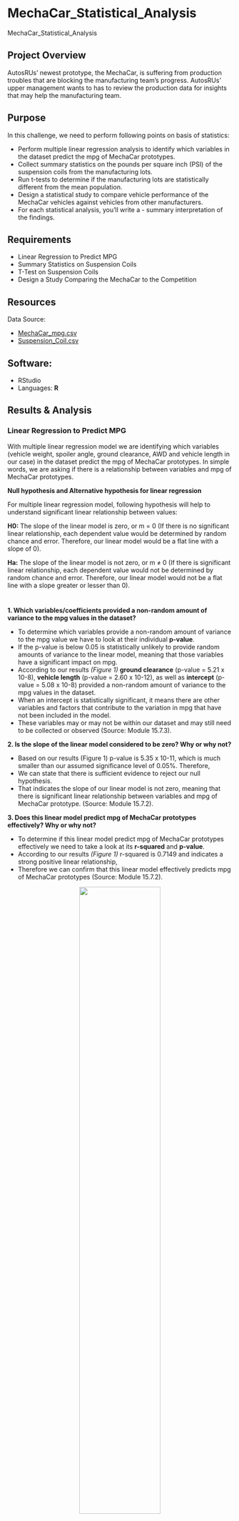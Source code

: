 # MechaCar_Statistical_Analysis
MechaCar_Statistical_Analysis

## Project Overview
AutosRUs’ newest prototype, the MechaCar, is suffering from production troubles that are blocking the manufacturing team’s progress. AutosRUs’ upper management wants to has to review the production data for insights that may help the manufacturing team.

## Purpose

In this challenge, we need to perform following points on basis of statistics: 

- Perform multiple linear regression analysis to identify which variables in the dataset predict the mpg of MechaCar prototypes.
- Collect summary statistics on the pounds per square inch (PSI) of the suspension coils from the manufacturing lots.
- Run t-tests to determine if the manufacturing lots are statistically different from the mean population.
- Design a statistical study to compare vehicle performance of the MechaCar vehicles against vehicles from other manufacturers. 
- For each statistical analysis, you’ll write a - summary interpretation of the findings.


## Requirements

- Linear Regression to Predict MPG
- Summary Statistics on Suspension Coils
- T-Test on Suspension Coils
- Design a Study Comparing the MechaCar to the Competition


## Resources
Data Source: 
-	[MechaCar_mpg.csv](Data/MechaCar_mpg.csv)
-	[Suspension_Coil.csv](Data/Suspension_Coil.csv)

## Software: 
- RStudio
- Languages: **R**

## Results & Analysis

### Linear Regression to Predict MPG 

With multiple linear regression model we are identifying which variables (vehicle weight, spoiler angle, ground clearance, AWD and vehicle length in our case) in the dataset predict the mpg of MechaCar prototypes. In simple words, we are asking if there is a relationship between variables and mpg of MechaCar prototypes. 

**Null hypothesis and Alternative hypothesis for linear regression**

For multiple linear regression model, following hypothesis will help to understand significant linear relationship between values:

**H0:** The slope of the linear model is zero, or m = 0 (If there is no significant linear relationship, each dependent value would be determined by random chance and error. Therefore, our linear model would be a flat line with a slope of 0).

**Ha:** The slope of the linear model is not zero, or m ≠ 0 (If there is significant linear relationship, each dependent value would not be determined by random chance and error. Therefore, our linear model would not be a flat line with a slope greater or lesser than 0).

#

**1. Which variables/coefficients provided a non-random amount of variance to the mpg values in the dataset?**

- To determine which variables provide a non-random amount of variance to the mpg value we have to look at their individual **p-value**. 
- If the p-value is below 0.05 is statistically unlikely to provide random amounts of variance to the linear model, meaning that those variables have a significant impact on mpg. 
- According to our results *(Figure 1)* **ground clearance** (p-value = 5.21 x 10-8), **vehicle length** (p-value = 2.60 x 10-12), as well as **intercept** (p-value = 5.08 x 10-8) provided a non-random amount of variance to the mpg values in the dataset.
- When an intercept is statistically significant, it means there are other variables and factors that contribute to the variation in mpg that have not been included in the model. 
- These variables may or may not be within our dataset and may still need to be collected or observed (Source: Module 15.7.3).


**2. Is the slope of the linear model considered to be zero? Why or why not?**

- Based on our results (Figure 1) p-value is 5.35 x 10-11, which is much smaller than our assumed significance level of 0.05%. Therefore,
- We can state that there is sufficient evidence to reject our null hypothesis. 
- That indicates the slope of our linear model is not zero, meaning that there is significant linear relationship between variables and mpg of MechaCar prototype. (Source: Module 15.7.2).


**3. Does this linear model predict mpg of MechaCar prototypes effectively? Why or why not?**

- To determine if this linear model predict mpg of MechaCar prototypes effectively we need to take a look at its **r-squared** and **p-value**.
- According to our results *(Figure 1)* r-squared is 0.7149 and indicates a strong positive linear relationship, 
- Therefore we can confirm that this linear model effectively predicts mpg of MechaCar prototypes (Source: Module 15.7.2).

<p align="center">
<img src="Images/.PNG" width="60%" height="60%">
</p>
<p align="center">
<i>Figure 1: Linear Regression Results.</i>
</p>


## Summary Statistics on Suspension Coils

**The design specifications for the MechaCar suspension coils dictate that the variance of the suspension coils must not exceed 100 pounds per square inch. Does the current manufacturing data meet this design specification for all manufacturing lots in total and each lot individually? Why or why not?**

**Lot Summary(total_summary)**

The current manufacturing data meet this design specification for all manufacturing lots in total. According to the results (Figure 2) shows that variance is 62.79 PSI, that is within requirements of not exceeding variance 100 PSI.

<p align="center">
<img src="Images/.PNG" width="45%" height="45%">
</p>
<p align="center">
<i>Figure 2: Summary Statistics on Suspension Coils for All Lots.</i>
</p>


**Indivisual lot Summary(lot_summary)**

The current manufacturing data partially meet this design specification for each lot separately. According to the results (Figure 3), it shows that Lot 1 and Lot 2 meet the design specification with a variance is 0.9795918 and 7.4693878 PSI respectively, and it is within requirements of not exceeding variance 100 PSI. Lot 3 does not meet the design specification, because of its variance of 170.286122 PSI and that exceed the requirements variance of 100 PSI.

<p align="center">
<img src="Images/.PNG" width="45%" height="45%">
</p>
<p align="center">
<i>Figure 3: Summary Statistics on Suspension Coils for Indivisual Lots.</i>
</p>

### T-Tests on Suspension Coils

We are performing **one-sample t-test**, that is used to determine whether there is a statistical difference between the means of a sample dataset (suspension coil data set) and a population dataset with a given mean of 1,500 PSI. With the t-test, we are establishing the following hypothesis:

**H0:** There is no statistical difference between the suspension coil data set mean and its presumed population mean of 1,500 PSI.

**Ha:** There is statistical difference between the suspension coil data set mean and its presumed population mean of 1,500 PSI.

In order to **reject** or **fail to reject our null hypothesis** we have to look at the **p-value** that determines if there is a statistical difference between the observed sample mean and its presumed population mean.
According to the result *(Figure 3)* p-value for all manufacturing lots is 0.06028, for lot 1 = 1, for lot 2 = 0.6072, and for lot 3 = 0.04168. In both lot 1 and lot 2 cases p-value is above the assumed significance level of 0.05. Therefore, there is not enough evidence and **we fail to reject the null hypothesis**, meaning that the two means not statistically different.

<p align="center">
<img src="Images/D3AllLots.PNG" width="50%" height="50%"> 
</p>
<p align="center">
<i>Figure 4: t-Test for All Lots Total.</i>
</p>

<p align="center">
<img src="Images/D3Lot1.PNG" width="40%" height="40%"> <img src="Graphics/D3Lot2.PNG" width="40%" height="40%">
</p>

<p align="center">
<img src="Images/D3Lot3.PNG" width="40%" height="40%">
</p>
<p align="center">
<i>Figure 5: t-Test for Each Lot Individually.</i>
</p>


## Study Design: MechaCar vs Competition

**What metrics would be of interest to a consumer (cost, city or highway fuel efficiency, horse power, maintenance cost, or safety rating .etc.)?**


As per the environmental awareness customers are more cautious about pollution and car emissionsas well as fuel efficiencies around city and highways.
In this case electric cars, hybrid cars are popular in cosumers, But because of cost people cant afford or dont want to invest in it.
Mechacar can provide good alternate. So we would test following metrices to compare Mechacar against compitition.

competition: city and highway fuel efficiencies.


**What is the null hypothesis or alternative hypothesis?**

- Null Hypothesis: The cars in the same class have the same fuel efficienies.

- Alternative Hypothesis: The Alternative Hypothesis is that they are not all the same.

**What statistical test would you use to test the hypothesis? And why?**

- To test the hypotheses, ANOVA test comes in the picture. It also known as Analysis of Variance.
- ANOVA is used to test the means of a single dependent variable across a single independent variable with multiple groups.
- Here we would use an ANOVA test to complete this analysis for both types of fuel efficiencies.
- Also we can use the ggplot2 library to show the potential spread between different cars using a boxplot.


#### What data is needed to run the statistical test?

In order to run this statistical test, we need the data from:
- vehicle ID, fuel efficiency data, class type data
- It will need fuel efficiency data from 50 individual cars.
- Then we can create a sample size of data for each car in the class type.
- For example, if there was 10 cars in the class type, then we can have a top of 500 data points collected for each fuel efficiency type.

